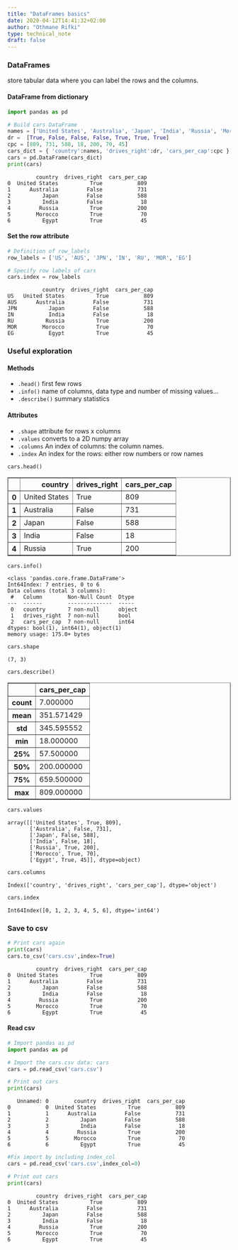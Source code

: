 ```yaml
---
title: "DataFrames basics"
date: 2020-04-12T14:41:32+02:00
author: "Othmane Rifki"
type: technical_note
draft: false
---
```

### DataFrames
store tabular data where you can label the rows and the columns.

#### DataFrame from dictionary


```python
import pandas as pd

# Build cars DataFrame
names = ['United States', 'Australia', 'Japan', 'India', 'Russia', 'Morocco', 'Egypt']
dr =  [True, False, False, False, True, True, True]
cpc = [809, 731, 588, 18, 200, 70, 45]
cars_dict = { 'country':names, 'drives_right':dr, 'cars_per_cap':cpc }
cars = pd.DataFrame(cars_dict)
print(cars)
```

             country  drives_right  cars_per_cap
    0  United States          True           809
    1      Australia         False           731
    2          Japan         False           588
    3          India         False            18
    4         Russia          True           200
    5        Morocco          True            70
    6          Egypt          True            45


#### Set the row attribute


```python
# Definition of row_labels
row_labels = ['US', 'AUS', 'JPN', 'IN', 'RU', 'MOR', 'EG']

# Specify row labels of cars
cars.index = row_labels
```

               country  drives_right  cars_per_cap
    US   United States          True           809
    AUS      Australia         False           731
    JPN          Japan         False           588
    IN           India         False            18
    RU          Russia          True           200
    MOR        Morocco          True            70
    EG           Egypt          True            45


### Useful exploration
#### Methods
- `.head()` first few rows
- `.info()` name of columns, data type and number of missing values...
- `.describe()` summary statistics

#### Attributes
- `.shape` attribute for rows x columns
- `.values` converts to a 2D numpy array
- `.columns` An index of columns: the column names.
- `.index` An index for the rows: either row numbers or row names


```python
cars.head()
```




<div>
<style scoped>
    .dataframe tbody tr th:only-of-type {
        vertical-align: middle;
    }

    .dataframe tbody tr th {
        vertical-align: top;
    }

    .dataframe thead th {
        text-align: right;
    }
</style>
<table border="1" class="dataframe">
  <thead>
    <tr style="text-align: right;">
      <th></th>
      <th>country</th>
      <th>drives_right</th>
      <th>cars_per_cap</th>
    </tr>
  </thead>
  <tbody>
    <tr>
      <th>0</th>
      <td>United States</td>
      <td>True</td>
      <td>809</td>
    </tr>
    <tr>
      <th>1</th>
      <td>Australia</td>
      <td>False</td>
      <td>731</td>
    </tr>
    <tr>
      <th>2</th>
      <td>Japan</td>
      <td>False</td>
      <td>588</td>
    </tr>
    <tr>
      <th>3</th>
      <td>India</td>
      <td>False</td>
      <td>18</td>
    </tr>
    <tr>
      <th>4</th>
      <td>Russia</td>
      <td>True</td>
      <td>200</td>
    </tr>
  </tbody>
</table>
</div>




```python
cars.info()
```

    <class 'pandas.core.frame.DataFrame'>
    Int64Index: 7 entries, 0 to 6
    Data columns (total 3 columns):
     #   Column        Non-Null Count  Dtype 
    ---  ------        --------------  ----- 
     0   country       7 non-null      object
     1   drives_right  7 non-null      bool  
     2   cars_per_cap  7 non-null      int64 
    dtypes: bool(1), int64(1), object(1)
    memory usage: 175.0+ bytes



```python
cars.shape
```




    (7, 3)




```python
cars.describe()
```




<div>
<style scoped>
    .dataframe tbody tr th:only-of-type {
        vertical-align: middle;
    }

    .dataframe tbody tr th {
        vertical-align: top;
    }

    .dataframe thead th {
        text-align: right;
    }
</style>
<table border="1" class="dataframe">
  <thead>
    <tr style="text-align: right;">
      <th></th>
      <th>cars_per_cap</th>
    </tr>
  </thead>
  <tbody>
    <tr>
      <th>count</th>
      <td>7.000000</td>
    </tr>
    <tr>
      <th>mean</th>
      <td>351.571429</td>
    </tr>
    <tr>
      <th>std</th>
      <td>345.595552</td>
    </tr>
    <tr>
      <th>min</th>
      <td>18.000000</td>
    </tr>
    <tr>
      <th>25%</th>
      <td>57.500000</td>
    </tr>
    <tr>
      <th>50%</th>
      <td>200.000000</td>
    </tr>
    <tr>
      <th>75%</th>
      <td>659.500000</td>
    </tr>
    <tr>
      <th>max</th>
      <td>809.000000</td>
    </tr>
  </tbody>
</table>
</div>




```python
cars.values
```




    array([['United States', True, 809],
           ['Australia', False, 731],
           ['Japan', False, 588],
           ['India', False, 18],
           ['Russia', True, 200],
           ['Morocco', True, 70],
           ['Egypt', True, 45]], dtype=object)




```python
cars.columns
```




    Index(['country', 'drives_right', 'cars_per_cap'], dtype='object')




```python
cars.index
```




    Int64Index([0, 1, 2, 3, 4, 5, 6], dtype='int64')



### Save to csv


```python
# Print cars again
print(cars)
cars.to_csv('cars.csv',index=True)
```

             country  drives_right  cars_per_cap
    0  United States          True           809
    1      Australia         False           731
    2          Japan         False           588
    3          India         False            18
    4         Russia          True           200
    5        Morocco          True            70
    6          Egypt          True            45


#### Read csv


```python
# Import pandas as pd
import pandas as pd

# Import the cars.csv data: cars
cars = pd.read_csv('cars.csv')

# Print out cars
print(cars)
```

       Unnamed: 0        country  drives_right  cars_per_cap
    0           0  United States          True           809
    1           1      Australia         False           731
    2           2          Japan         False           588
    3           3          India         False            18
    4           4         Russia          True           200
    5           5        Morocco          True            70
    6           6          Egypt          True            45



```python
#Fix import by including index_col
cars = pd.read_csv('cars.csv',index_col=0)

# Print out cars
print(cars)
```

             country  drives_right  cars_per_cap
    0  United States          True           809
    1      Australia         False           731
    2          Japan         False           588
    3          India         False            18
    4         Russia          True           200
    5        Morocco          True            70
    6          Egypt          True            45


